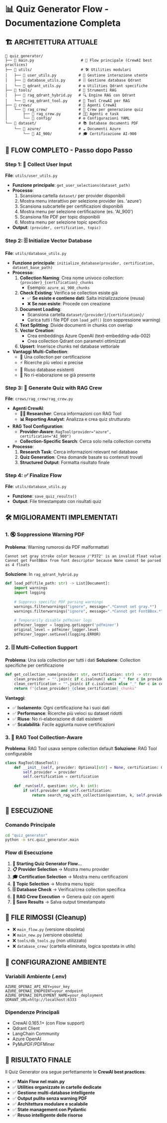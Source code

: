 # 📊 Quiz Generator Flow - Documentazione Completa

## 🏗️ ARCHITETTURA ATTUALE

```
📁 quiz_generator/
├── 📄 main.py                     # 🌊 Flow principale (CrewAI best practices)
├── 📁 utils/                      # 🛠️ Utilities modulari
│   ├── 📄 user_utils.py          # 👤 Gestione interazione utente
│   ├── 📄 database_utils.py      # 🗄️ Gestione database Qdrant
│   └── 📄 qdrant_utils.py        # ⚙️ Utilities Qdrant specifiche
├── 📁 tools/                     # 🔧 Strumenti RAG
│   ├── 📄 rag_qdrant_hybrid.py   # 🔍 Engine RAG con Qdrant
│   └── 📄 rag_qdrant_tool.py     # 🤖 Tool CrewAI per RAG
├── 📁 crews/                     # 👥 Agenti CrewAI
│   └── 📁 rag_crew/              # 🎯 Crew per generazione quiz
│       ├── 📄 rag_crew.py        # 👨‍💼 Agenti e task
│       └── 📁 config/            # ⚙️ Configurazioni YAML
└── 📁 dataset/                   # 📚 Database documenti PDF
    └── 📁 azure/                 # ☁️ Documenti Azure
        └── 📁 AI_900/            # 🎓 Certificazione AI-900
```

## 🔄 FLOW COMPLETO - Passo dopo Passo

### Step 1: 📝 Collect User Input
**File**: `utils/user_utils.py`
- **Funzione principale**: `get_user_selections(dataset_path)`
- **Processo**:
  1. Scansiona cartella `dataset/` per provider disponibili
  2. Mostra menu interattivo per selezione provider (es. 'azure')
  3. Scansiona subcartelle per certificazioni disponibili 
  4. Mostra menu per selezione certificazione (es. 'AI_900')
  5. Scansiona file PDF per topic disponibili
  6. Mostra menu per selezione topic specifico
- **Output**: `(provider, certification, topic)`

### Step 2: 🗄️ Initialize Vector Database
**File**: `utils/database_utils.py`
- **Funzione principale**: `initialize_database(provider, certification, dataset_base_path)`
- **Processo**:
  1. **Collection Naming**: Crea nome univoco collection: `{provider}_{certification}_chunks`
     - Esempio: `azure_ai_900_chunks`
  2. **Check Existing**: Verifica se collection esiste già
     - ✅ **Se esiste e contiene dati**: Salta inizializzazione (reusa)
     - ❌ **Se non esiste**: Procede con creazione
  3. **Document Loading**: 
     - Scansiona cartella `dataset/{provider}/{certification}/`
     - Carica tutti i file PDF con `load_pdf()` (con soppressione warning)
  4. **Text Splitting**: Divide documenti in chunks con overlap
  5. **Vector Creation**: 
     - Crea embeddings Azure OpenAI (text-embedding-ada-002)
     - Crea collection Qdrant con parametri ottimizzati
  6. **Upsert**: Inserisce chunks nel database vettoriale
- **Vantaggi Multi-Collection**:
  - 🎯 Una collection per certificazione
  - ⚡ Ricerche più veloci e precise
  - 💾 Riuso database esistenti
  - 🔄 No ri-elaborazione se già presente

### Step 3: 🤖 Generate Quiz with RAG Crew
**File**: `crews/rag_crew/rag_crew.py`
- **Agenti CrewAI**:
  - **👨‍🔬 Researcher**: Cerca informazioni con RAG Tool
  - **📊 Reporting Analyst**: Analizza e crea quiz strutturato
- **RAG Tool Configuration**:
  - **Provider-Aware**: `RagTool(provider="azure", certification="AI_900")`
  - **Collection-Specific Search**: Cerca solo nella collection corretta
- **Processo**:
  1. **Research Task**: Cerca informazioni relevant nel database
  2. **Quiz Generation**: Crea domande basate su contenuti trovati
  3. **Structured Output**: Formatta risultato finale

### Step 4: ✅ Finalize Flow
**File**: `utils/database_utils.py`
- **Funzione**: `save_quiz_results()`
- **Output**: File timestampato con risultati quiz

## 🛠️ MIGLIORAMENTI IMPLEMENTATI

### 1. 🔇 Soppressione Warning PDF
**Problema**: Warning rumorosi da PDF malformattati
```
Cannot set gray stroke color because /'P372' is an invalid float value
Cannot get FontBBox from font descriptor because None cannot be parsed as 4 floats
```
**Soluzione**: In `rag_qdrant_hybrid.py`
```python
def load_pdf(file_path: str) -> List[Document]:
    import warnings
    import logging
    
    # Suppress specific PDF parsing warnings
    warnings.filterwarnings("ignore", message=".*Cannot set gray.*")
    warnings.filterwarnings("ignore", message=".*Cannot get FontBBox.*")
    
    # Temporarily disable pdfminer logs
    pdfminer_logger = logging.getLogger('pdfminer')
    original_level = pdfminer_logger.level
    pdfminer_logger.setLevel(logging.ERROR)
```

### 2. 🗄️ Multi-Collection Support
**Problema**: Una sola collection per tutti i dati
**Soluzione**: Collection specifiche per certificazione
```python
def get_collection_name(provider: str, certification: str) -> str:
    clean_provider = "".join(c if c.isalnum() else "_" for c in provider.lower())
    clean_certification = "".join(c if c.isalnum() else "_" for c in certification.lower())
    return f"{clean_provider}_{clean_certification}_chunks"
```

**Vantaggi**:
- ✅ **Isolamento**: Ogni certificazione ha i suoi dati
- ✅ **Performance**: Ricerche più veloci su dataset ridotti  
- ✅ **Riuso**: No ri-elaborazione di dati esistenti
- ✅ **Scalabilità**: Facile aggiunta nuove certificazioni

### 3. 🎯 RAG Tool Collection-Aware
**Problema**: RAG Tool usava sempre collection default
**Soluzione**: RAG Tool configurabile
```python
class RagTool(BaseTool):
    def __init__(self, provider: Optional[str] = None, certification: Optional[str] = None):
        self.provider = provider
        self.certification = certification
    
    def _run(self, question: str, k: int):
        if self.provider and self.certification:
            return search_rag_with_collection(question, k, self.provider, self.certification)
```

## 🚀 ESECUZIONE

### Comando Principale
```bash
cd "quiz_generator"
python -m src.quiz_generator.main
```

### Flow di Esecuzione
1. **🚀 Starting Quiz Generator Flow...**
2. **📋 Provider Selection** → Mostra menu provider
3. **🎓 Certification Selection** → Mostra menu certificazioni  
4. **🎯 Topic Selection** → Mostra menu topic
5. **🗄️ Database Check** → Verifica/crea collection specifica
6. **🤖 RAG Crew Execution** → Genera quiz con agenti
7. **💾 Save Results** → Salva output timestampato

## 📁 FILE RIMOSSI (Cleanup)
- ❌ `main_flow.py` (versione obsoleta)
- ❌ `main_new.py` (versione obsoleta) 
- ❌ `tools/db_tools.py` (non utilizzato)
- ❌ `database_crew/` (cartella eliminata, logica spostata in utils)

## 🔧 CONFIGURAZIONE AMBIENTE

### Variabili Ambiente (.env)
```env
AZURE_OPENAI_API_KEY=your_key
AZURE_OPENAI_ENDPOINT=your_endpoint
AZURE_OPENAI_DEPLOYMENT_NAME=your_deployment
QDRANT_URL=http://localhost:6333
```

### Dipendenze Principali
- CrewAI 0.165.1+ (con Flow support)
- Qdrant Client
- LangChain Community  
- Azure OpenAI
- PyMuPDF/PDFMiner

## 🎯 RISULTATO FINALE

Il Quiz Generator ora segue perfettamente le **CrewAI best practices**:
- ✅ **Main Flow nel main.py**
- ✅ **Utilities organizzate in cartelle dedicate**  
- ✅ **Gestione multi-database intelligente**
- ✅ **Output pulito senza warning PDF**
- ✅ **Architettura modulare e scalabile**
- ✅ **State management con Pydantic**
- ✅ **Reuso intelligente delle risorse**
